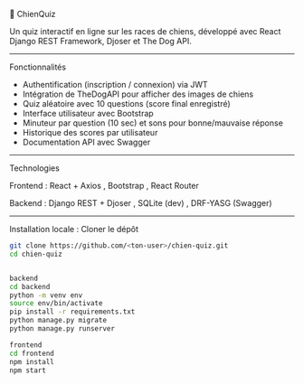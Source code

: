  🐶 ChienQuiz

Un quiz interactif en ligne sur les races de chiens, développé avec React Django REST Framework, Djoser et The Dog API.

---

Fonctionnalités

- Authentification (inscription / connexion) via JWT
- Intégration de TheDogAPI pour afficher des images de chiens
- Quiz aléatoire avec 10 questions (score final enregistré)
- Interface utilisateur avec Bootstrap
- Minuteur par question (10 sec) et sons pour bonne/mauvaise réponse
- Historique des scores par utilisateur
- Documentation API avec Swagger

---

 Technologies

Frontend :  React + Axios ,  Bootstrap  ,  React Router 

Backend    : Django REST + Djoser , SQLite (dev)  , DRF-YASG (Swagger) 

---

Installation locale : Cloner le dépôt

```bash
git clone https://github.com/<ton-user>/chien-quiz.git
cd chien-quiz


backend 
cd backend
python -m venv env
source env/bin/activate
pip install -r requirements.txt
python manage.py migrate
python manage.py runserver

frontend
cd frontend
npm install
npm start

